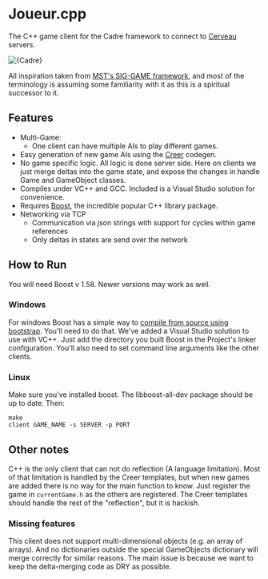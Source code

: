 # Joueur.cpp
The C++ game client for the Cadre framework to connect to [Cerveau](https://github.com/JacobFischer/Cerveau) servers.

![{Cadre}](http://i.imgur.com/17wwI3f.png)

All inspiration taken from [MST's SIG-GAME framework](https://github.com/siggame), and most of the terminology is assuming some familiarity with it as this is a spiritual successor to it.

## Features

* Multi-Game:
  * One client can have multiple AIs to play different games.
* Easy generation of new game AIs using the [Creer](https://github.com/JacobFischer/Creer) codegen.
* No game specific logic. All logic is done server side. Here on clients we just merge deltas into the game state, and expose the changes in handle Game and GameObject classes.
* Compiles under VC++ and GCC. Included is a Visual Studio solution for convenience.
* Requires [Boost](http://www.boost.org/), the incredible popular C++ library package.
* Networking via TCP
  * Communication via json strings with support for cycles within game references
  * Only deltas in states are send over the network

## How to Run

You will need Boost v 1.58. Newer versions may work as well.

### Windows

For windows Boost has a simple way to [compile from source using bootstrap](http://www.boost.org/doc/libs/1_58_0/more/getting_started/windows.html). You'll need to do that. We've added a Visual Studio solution to use with VC++. Just add the directory you built Boost in the Project's linker configuration. You'll also need to set command line arguments like the other clients.

### Linux

Make sure you've installed boost. The libboost-all-dev package should be up to date. Then:

```
make
client GAME_NAME -s SERVER -p PORT
```

## Other notes

C++ is the only client that can not do reflection (A language limitation). Most of that limitation is handled by the Creer templates, but when new games are added there is no way for the main function to know. Just register the game in `currentGame.h` as the others are registered. The Creer templates should handle the rest of the "reflection", but it is hackish.

### Missing features

This client does not support multi-dimensional objects (e.g. an array of arrays). And no dictionaries outside the special GameObjects dictionary will merge correctly for similar reasons. The main issue is because we want to keep the delta-merging code as DRY as possible.
